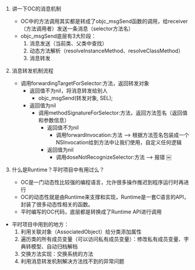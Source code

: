 1. 讲一下OC的消息机制
	- OC中的方法调用其实都是转成了objc_msgSend函数的调用，给receiver（方法调用者）发送一条消息（selector方法名）
	- objc_msgSend底层有3大阶段：
		1. 消息发送（当前类、父类中查找）
		2. 动态方法解析（resolveInstanceMethod、resolveClassMethod）
		3. 消息转发

2. 消息转发机制流程       
	- 调用forwardingTargetForSelector:方法，返回转发对象
		- 返回值不为nil，将消息转发给别人 
			- objc_msgSend(转发对象, SEL);
		- 返回值为nil
			- 调用methodSignatureForSelector:方法，返回方法签名（返回值和参数信息）
				- 返回值不为nil
					- 调用forwardInvocation:方法 --> 根据方法签名包装成一个NSInvocation给到方法中让我们使用，自定义任何逻辑
				- 返回值为nil
					- 调用doseNotRecognizeSelector:方法 --> 报错
￼
3. 什么是Runtime？平时项目中有用过么？
	- OC是一门动态性比较强的编程语言，允许很多操作推迟到程序运行时再进行
	- OC的动态性就是由Runtime来支撑和实现，Runtime是一套C语言的API，封装了很多动态性相关的函数。
	- 平时编写的OC代码，底层都是转换成了Runtime API进行调用

- 平时项目中用到的地方：
	1. 利用关联对象（AssociatedObject）给分类添加属性
	2. 遍历类的所有成员变量（可以访问私有成员变量）：修改私有成员变量、字典转模型、自动归档解档
	3. 交换方法实现：交换系统的方法
	4. 利用消息转发机制解决方法找不到的异常问题